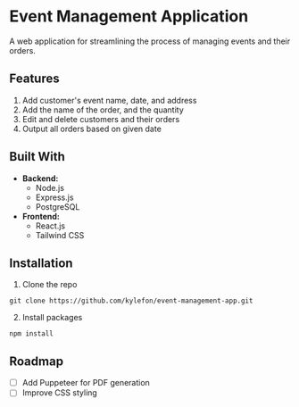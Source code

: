 # Event Management Application

A web application for streamlining the process of managing events and their orders. 

## Features
1. Add customer's event name, date, and address
2. Add the name of the order, and the quantity
3. Edit and delete customers and their orders 
4. Output all orders based on given date

## Built With
- **Backend:**
  - Node.js
  - Express.js
  - PostgreSQL
- **Frontend:**
  - React.js
  - Tailwind CSS

## Installation
1. Clone the repo
```
git clone https://github.com/kylefon/event-management-app.git
```

2. Install packages
```
npm install
```

## Roadmap
- [ ] Add Puppeteer for PDF generation
- [ ] Improve CSS styling